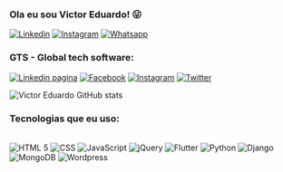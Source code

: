 ### Ola eu sou Victor Eduardo! 😜
[![Linkedin](https://img.shields.io/badge/LinkedIn-0077B5?style=for-the-badge&logo=linkedin&logoColor=white)](https://www.linkedin.com/in/victor-eduardo-dias-gon%C3%A7alves-071422251/)
[![Instagram](https://img.shields.io/badge/Instagram-E4405F?style=for-the-badge&logo=instagram&logoColor=white)](https://www.instagram.com/victor_edu017/)
[![Whatsapp](https://img.shields.io/badge/WhatsApp-25D366?style=for-the-badge&logo=whatsapp&logoColor=white)](https://wa.me//5513996395898)
### GTS - Global tech software:
[![Linkedin pagina](https://img.shields.io/badge/pagina_LinkedIn-0077B5?style=for-the-badge&logo=linkedin&logoColor=white)](https://www.linkedin.com/company/gsc-companies/?viewAsMember=true)
[![Facebook](https://img.shields.io/badge/pagina_Facebook-1877F2?style=for-the-badge&logo=facebook&logoColor=white)](https://www.facebook.com/profile.php?id=61564216276933&locale=pt_BR)
[![Instagram](https://img.shields.io/badge/pagina_Instagram-E4405F?style=for-the-badge&logo=instagram&logoColor=white)](https://www.instagram.com/gsc_companies/)
[![Twitter](https://img.shields.io/badge/Twitter-1DA1F2?style=for-the-badge&logo=twitter&logoColor=white)](https://x.com/CompaniesG81502?t=fGO2pQEHq2IHCRPB4YKOGA&s=09)




![Victor Eduardo GitHub stats](https://github-readme-stats.vercel.app/api?username=victoreduardo21&show_icons=true&theme=radical)

### Tecnologias que eu uso:
<div style="display: inline_blok"><br/>
<img alt="HTML 5" src="https://img.shields.io/badge/HTML5-E34F26?style=for-the-badge&logo=html5&logoColor=white" />
<img alt="CSS" src="https://img.shields.io/badge/CSS3-1572B6?style=for-the-badge&logo=css3&logoColor=white" />
<img alt="JavaScript" src="https://img.shields.io/badge/JavaScript-F7DF1E?style=for-the-badge&logo=javascript&logoColor=black" />
<img alt="jQuery" src="https://img.shields.io/badge/jQuery-0769AD?style=for-the-badge&logo=jquery&logoColor=white" />
<img alt="Flutter" src="https://img.shields.io/badge/Flutter-02569B?style=for-the-badge&logo=flutter&logoColor=white" />
<img alt="Python" src="https://img.shields.io/badge/Python-3776AB?style=for-the-badge&logo=python&logoColor=white" />
<img alt="Django" src="https://img.shields.io/badge/Django-092E20?style=for-the-badge&logo=django&logoColor=white" />
<img alt="MongoDB" src="https://img.shields.io/badge/MongoDB-4EA94B?style=for-the-badge&logo=mongodb&logoColor=white" />
<img alt="Wordpress" src="https://img.shields.io/badge/Wordpress-21759B?style=for-the-badge&logo=wordpress&logoColor=white" />
</div><br/>




<!--<div style="display: inline_blok"><br/> 
<img alt="HTML" src="https://img.shields.io/badge/HTML5-E34F26?style=for-the-badge&logo=html5&logoColor=white" />  HTML
<img alt="CSS" src="https://img.shields.io/badge/CSS3-1572B6?style=for-the-badge&logo=css3&logoColor=white" />  CSS
<img alt="JavaScript" src="https://img.shields.io/badge/JavaScript-F7DF1E?style=for-the-badge&logo=javascript&logoColor=black" />  JavaScript
<img alt="Bootstrap" src="https://img.shields.io/badge/Bootstrap-563D7C?style=for-the-badge&logo=bootstrap&logoColor=white" />  Bootstrap
<img alt="PHP" src="https://img.shields.io/badge/PHP-777BB4?style=for-the-badge&logo=php&logoColor=white" />  PHP
<img alt="Node" src="https://img.shields.io/badge/Node.js-43853D?style=for-the-badge&logo=node.js&logoColor=white" />  Node
</div><br/>
-->

